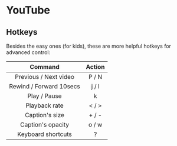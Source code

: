 # YouTube

## Hotkeys

Besides the easy ones (for kids), these are more helpful hotkeys for advanced control:

|         Command         | Action |
| :---------------------: | :----: |
|  Previous / Next video  | P / N  |
| Rewind / Forward 10secs | j / l  |
|      Play / Pause       |   k    |
|      Playback rate      | < / >  |
|     Caption's size      | + / -  |
|    Caption's opacity    | o / w  |
|   Keyboard shortcuts    |   ?    |
